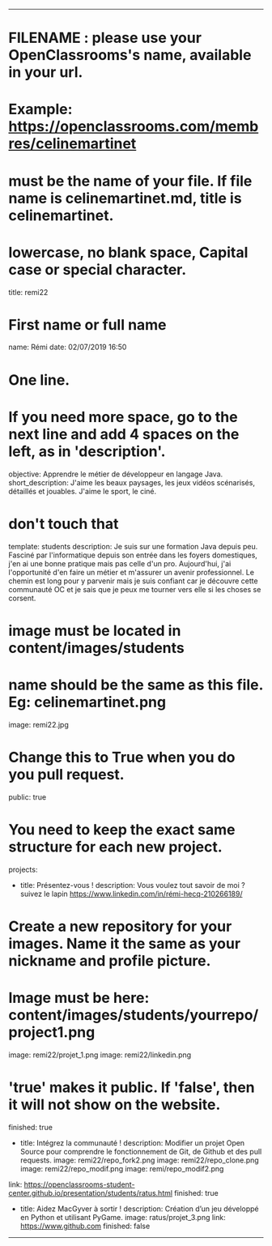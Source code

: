---

# FILENAME : please use your OpenClassrooms's name, available in your url.
# Example: https://openclassrooms.com/membres/celinemartinet
# must be the name of your file. If file name is celinemartinet.md, title is celinemartinet.
# lowercase, no blank space, Capital case or special character.
title: remi22

# First name or full name
name: Rémi
date: 02/07/2019 16:50

# One line.
# If you need more space, go to the next line and add 4 spaces on the left, as in 'description'.
objective: Apprendre le métier de développeur en langage Java.
short_description: J'aime les beaux paysages, les jeux vidéos scénarisés, détaillés et jouables. J'aime le sport, le ciné.

# don't touch that
template: students
description: 
	Je suis sur une formation Java depuis peu. Fasciné par l'informatique depuis son entrée dans les foyers domestiques, j'en ai une bonne pratique mais pas celle d'un pro.
	Aujourd'hui, j'ai l'opportunité d'en faire un métier et m'assurer un avenir professionnel. Le chemin est long pour y parvenir mais je suis confiant car je découvre cette communauté OC et je sais que je peux me tourner vers elle si les choses se corsent.

# image must be located in content/images/students
# name should be the same as this file. Eg: celinemartinet.png
image: remi22.jpg

# Change this to True when you do you pull request.
public: true

# You need to keep the exact same structure for each new project.
projects:
- title: Présentez-vous !
description: Vous voulez tout savoir de moi ? suivez le lapin https://www.linkedin.com/in/rémi-hecq-210266189/

# Create a new repository for your images. Name it the same as your nickname and profile picture.

# Image must be here: content/images/students/yourrepo/project1.png
image: remi22/projet_1.png
image: remi22/linkedin.png
    
# 'true' makes it public. If 'false', then it will not show on the website.
finished: true
- title: Intégrez la communauté !
description: Modifier un projet Open Source pour comprendre le fonctionnement de Git, de Github et des pull requests.
image: remi22/repo_fork2.png
image: remi22/repo_clone.png
image: remi22/repo_modif.png
image: remi/repo_modif2.png
        
link: https://openclassrooms-student-center.github.io/presentation/students/ratus.html
finished: true

- title: Aidez MacGyver à sortir !
description: Création d’un jeu développé en Python et utilisant PyGame.
image: ratus/projet_3.png
link: https://www.github.com
finished: false
---